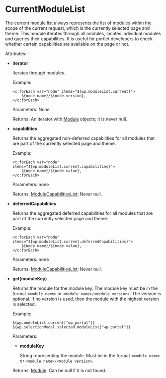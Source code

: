 # CurrentModuleList

The current module list always represents the list of modules within the scope of the current request, which is the currently selected page and theme. This module iterates through all modules, locates individual modules and queries their capabilities. It is useful for portlet developers to check whether certain capabilities are available on the page or not.

Attributes:

-   **iterator**

    Iterates through modules.

    Example:

    ```
    <c:forEach var="node" items="${wp.moduleList.current}">   
        ${node.name}/${node.version},
    </c:forEach>
    ```

    Parameters: None

    Returns: An iterator with [Module](themeopt_el_bean_module.md) objects; it is never null.

-   **capabilities**

    Returns the aggregated non-deferred capabilities for all modules that are part of the currently selected page and theme.

    Example:

    ```
    <c:forEach var="node" items="${wp.moduleList.current.capabilities}">   
        ${node.name}/${node.value},
    </c:forEach>
    ```

    Parameters: none

    Returns: [ModuleCapabilitiesList](themeopt_el_bean_mod_cap_list.md); Never null.

-   **deferredCapabilities**

    Returns the aggregated deferred capabilities for all modules that are part of the currently selected page and theme.

    Example:

    ```
    <c:forEach var="node" items="${wp.moduleList.current.deferredCapabilities}">   
        ${node.name}/${node.value},
    </c:forEach>
    ```

    Parameters: none

    Returns: [ModuleCapabilitiesList](themeopt_el_bean_mod_cap_list.md); Never null.

-   **get\(moduleKey\)**

    Returns the module for the module key. The module key must be in the format `<module name>` or `<module name>/<module version>`. The version is optional. If no version is used, then the module with the highest version is selected.

    Example:

    ```
    ${wp.moduleList.current["wp_portal"]}
    ${wp.selectionModel.selected.moduleList["wp_portal"]}
    ```

    Parameters:

    -   **moduleKey**

        String representing the module. Must be in the format `<module name>` or `<module name>/<module version>`.

    Returns: [Module](themeopt_el_bean_module.md). Can be null if it is not found.


